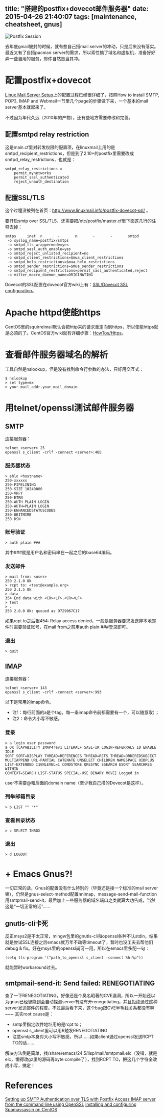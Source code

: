 title: "搭建的postfix+dovecot邮件服务器"
date: 2015-04-26 21:40:07
tags: [maintenance, cheatsheet, gnus]
---

![Postfix Session](postfix-session.png)

去年底gmail被封的时候，就有想自己搭mail server的冲动，只是后来没有落实。最近又有了自搭pacman server的需求，所以索性搞了域名和虚拟机，准备好好弄一些自用的服务，邮件自然首当其冲。

# 配置postfix+dovecot

[Linux Mail Server Setup](http://www.linuxmail.info/)上的配置过程已经很详细了，按照How to install SMTP, POP3, IMAP and Webmail一节里几个page的步骤做下来，一个基本的mail server基本就起来了。

不过因为年代久远（2010年的产物），还有些地方需要修改和完善。

## 配置smtpd relay restriction

这是main.cf里对转发权限的配置项，在linuxmail上用的是smtpd\_recipient\_restrictions，但是到了2.10+的postfix里需要改成smtpd\_relay\_restrictions，也就是：

    smtpd_relay_restrictions =
	    permit_mynetworks
		permit_sasl_authenticated
		reject_unauth_destination

## 配置SSL/TLS

这个过程没被列在首页：http://www.linuxmail.info/postfix-dovecot-ssl/ 。

要开启smtp over SSL/TLS，还需要把/etc/postfix/master.cf里下面这几行的注释去掉：

    smtps     inet  n       -       n       -       -       smtpd
     -o syslog_name=postfix/smtps
     -o smtpd_tls_wrappermode=yes
     -o smtpd_sasl_auth_enable=yes
     -o smtpd_reject_unlisted_recipient=no
     -o smtpd_client_restrictions=$mua_client_restrictions
     -o smtpd_helo_restrictions=$mua_helo_restrictions
     -o smtpd_sender_restrictions=$mua_sender_restrictions
     -o smtpd_recipient_restrictions=permit_sasl_authenticated,reject
     -o milter_macro_daemon_name=ORIGINATING

Dovecot的SSL配置在dovecot官方wiki上有：[SSL/Dovecot SSL configuration](http://wiki2.dovecot.org/SSL/DovecotConfiguration)。

# Apache httpd使能https

CentOS里的squirrelmail默认会把http来的请求重定向到https，所以使能https就是必须的了。CentOS官方wiki就有详细步骤：[HowTos/Https](http://wiki.centos.org/HowTos/Https)。

# 查看邮件服务器域名的解析

工具自然是nslookup，但是没有找到命令行参数的办法，只好用交互式：

    $ nslookup
    > set type=mx
    > your_mail_addr.your_mail_domain

# 用telnet/openssl测试邮件服务器

## SMTP

连接服务器：

    telnet <server> 25
	openssl s_client -crlf -connect <server>:465

### 服务器状态

    > ehlo <hostname>
	250-xxxxxx
	250-PIPELINING
	250-SIZE 10240000
	250-VRFY
	250-ETRN
	250-AUTH PLAIN LOGIN
	250-AUTH=PLAIN LOGIN
	250-ENHANCEDSTATUSCODES
	250-8BITMIME
	250 DSN

### 账号验证

    > auth plain ###

其中###就是用户名和密码串在一起之后的base64编码。

### 发送邮件

    > mail from: <user>
	250 2.1.0 Ok
	> rcpt to: <test@example.org>
	250 2.1.5 Ok
	> data
	354 End data with <CR><LF>.<CR><LF>
	> test
	> .
	250 2.0.0 Ok: queued as 9729067C17

如果rcpt to之后报454: Relay access denied，一般是服务器要求发送非本地邮件时需要验证账号，在mail from之前用auth plain ###登录即可。

### 退出

    > quit

## IMAP

连接服务器：

    telnet <server> 143
	openssl s_client -crlf -connect <server>:993

以下是常用的imap命令。
* 注1：每行前面的a是个tag，每一条imap命令前都需要有一个，可以随意取）；
* 注2：命令大小写不敏感。

### 登录

    > a login user password
    a OK [CAPABILITY IMAP4rev1 LITERAL+ SASL-IR LOGIN-REFERRALS ID ENABLE IDLE
	SORT SORT=DISPLAY THREAD=REFERENCES THREAD=REFS THREAD=ORDEREDSUBJECT
	MULTIAPPEND URL-PARTIAL CATENATE UNSELECT CHILDREN NAMESPACE UIDPLUS
	LIST-EXTENDED I18NLEVEL=1 CONDSTORE QRESYNC ESEARCH ESORT SEARCHRES WITHIN
	CONTEXT=SEARCH LIST-STATUS SPECIAL-USE BINARY MOVE] Logged in

user不需要@和后面的domain name（至少我自己搭的Dovecot是这样）。

### 列举邮箱目录

    > b LIST "" "*"

### 查看目录状态

    > c SELECT INBOX

### 退出

    > d LOGOUT

# + Emacs Gnus?!

一切正常的话，Gnus的配置没有什么特别的（毕竟还是接一个标准的mail server嘛），仍然是gnus-select-method配置nnimap，message-send-mail-function用smtpmail-send-it，最后加上一些服务器的域名端口之类就算大功告成，当然这是“一切正常的话”……

## gnutls-cli卡死

反正msys2是不太正常，mingw包里的gnutls-cli和openssl各种不认stdin，结果就是尝试SSL连接之后emacs就万年不动等timeout了，暂时也没工夫去帮他们debug & fix。好在msys里的openssl尚可一用，所以在emacs里多配一句：

    (setq tls-program '("path_to_openssl s_client -connect %h:%p"))

就能暂时workaround过去。

## smtpmail-send-it: Send failed: RENEGOTIATING

查了一下RENEGOTIATING，好像还是个臭名昭著的CVE漏洞，所以一开始还以为gnus已经智能到会自动探测server有没有开renegotiating，并且拒绝通过这种server发送邮件的程度。不过最后看下来，这个bug跟CVE半毛钱关系都没有啊~~~ 其实root cause是：

* smtp里指定收件地址用的是rcpt to；
* openssl s_client里可以用R触发RENEGOTIATING
* 注意smtp本身对大小写不敏感，所以……如果client通过openssl发送RCPT TO的话……

解决方法倒是简单，找/share/emacs/24.5/lisp/mail/smtpmail.elc（没错，就是elc，懒得改gz里的源码再byte compile了），找到RCPT TO，把这几个字符全改成小写，搞定！

# References

[Setting up SMTP Authentication over TLS with Postfix](http://rene.bz/setting-smtp-authentication-over-tls-postfix/)
[Access IMAP server from the command line using OpenSSL](https://delog.wordpress.com/2011/05/10/access-imap-server-from-the-command-line-using-openssl/)
[Installing and configuring Spamassassin on CentOS](http://www.rackspace.com/knowledge_center/article/installing-and-configuring-spamassassin-on-centos)
